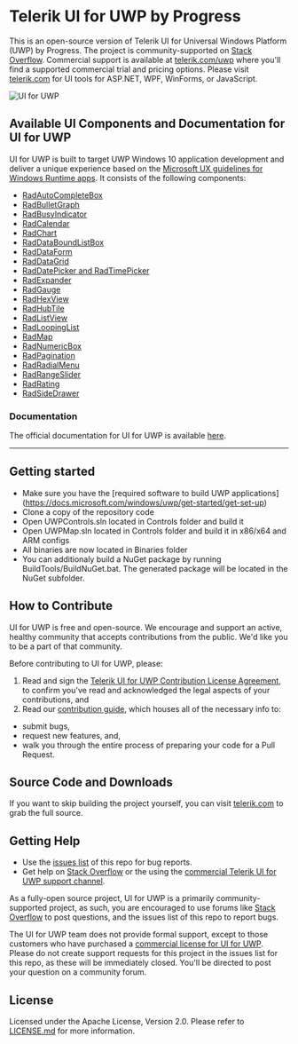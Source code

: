 # Telerik UI for UWP by Progress

This is an open-source version of Telerik UI for Universal Windows Platform (UWP) by Progress. The project is community-supported on [Stack Overflow](https://stackoverflow.com/). Commercial support is available at [telerik.com/uwp](http://www.telerik.com/uwp) where you'll find a supported commercial trial and pricing options. Please visit [telerik.com](http://www.telerik.com/) for UI tools for ASP.NET, WPF, WinForms, or JavaScript.

![UI for UWP](http://d585tldpucybw.cloudfront.net/sfimages/default-source/default-album/oss/uwp-ui.png?sfvrsn=2)

## Available UI Components and Documentation for UI for UWP

UI for UWP is built to target UWP Windows 10 application development and deliver a unique experience based on the [Microsoft UX guidelines for Windows Runtime apps](https://developer.microsoft.com/windows/apps/design). It consists of the following components:

* [RadAutoCompleteBox](http://docs.telerik.com/devtools/universal-windows-platform/controls/radautocompletebox/autocompletebox-overview)
* [RadBulletGraph](http://docs.telerik.com/devtools/universal-windows-platform/controls/radbulletgraph/bulletgraph-overview)
* [RadBusyIndicator](http://docs.telerik.com/devtools/universal-windows-platform/controls/radbusyindicator/busyindicator-overview)
* [RadCalendar](http://docs.telerik.com/devtools/universal-windows-platform/controls/radcalendar/overview)
* [RadChart](http://docs.telerik.com/devtools/universal-windows-platform/controls/radchart/overview)
* [RadDataBoundListBox](http://docs.telerik.com/devtools/universal-windows-platform/raddataboundlistbox/databoundlistbox-overview)
* [RadDataForm](http://docs.telerik.com/devtools/universal-windows-platform/raddataform/dataform-overview)
* [RadDataGrid](http://docs.telerik.com/devtools/universal-windows-platform/controls/raddatagrid/overview)
* [RadDatePicker and RadTimePicker](http://docs.telerik.com/devtools/universal-windows-platform/controls/raddatepicker-and-radtimepicker/raddatetimepickers-overview)
* [RadExpander](http://docs.telerik.com/devtools/universal-windows-platform/controls/radexpander/expander-overview)
* [RadGauge](http://docs.telerik.com/devtools/universal-windows-platform/controls/radgauge/overview)
* [RadHexView](http://docs.telerik.com/devtools/universal-windows-platform/controls/radhexview/hexview-overview)
* [RadHubTile](http://docs.telerik.com/windows-universal/controls/radhubtile/overview)
* [RadListView](http://docs.telerik.com/windows-universal/controls/radlistview/listview-overview)
* [RadLoopingList](http://docs.telerik.com/windows-universal/controls/radloopinglist/loopinglist-overview)
* [RadMap](http://docs.telerik.com/windows-universal/controls/radmap/overview)
* [RadNumericBox](http://docs.telerik.com/devtools/universal-windows-platform/controls/radnumericbox/overview)
* [RadPagination](http://docs.telerik.com/devtools/universal-windows-platform/controls/radpagination/overview)
* [RadRadialMenu](http://docs.telerik.com/devtools/universal-windows-platform/controls/radradialmenu/radialmenu-overview)
* [RadRangeSlider](http://docs.telerik.com/devtools/universal-windows-platform/controls/radrangeslider/overview)
* [RadRating](http://docs.telerik.com/devtools/universal-windows-platform/controls/radrating/rating-overview)
* [RadSideDrawer](http://docs.telerik.com/devtools/universal-windows-platform/controls/radsidedrawer/sidedrawer-getting-started)

### Documentation

The official documentation for UI for UWP is available [here](http://docs.telerik.com/devtools/universal-windows-platform/Introduction-uwp).

**********************************************************************************************************************************

## Getting started

* Make sure you have the [required software to build UWP applications] (https://docs.microsoft.com/windows/uwp/get-started/get-set-up)
* Clone a copy of the repository code
* Open UWPControls.sln located in Controls folder and build it
* Open UWPMap.sln located in Controls folder and build it in x86/x64 and ARM configs
* All binaries are now located in Binaries folder
* You can additionaly build a NuGet package by running BuildTools/BuildNuGet.bat. The generated package will be located in the NuGet subfolder.

## How to Contribute

UI for UWP is free and open-source. We encourage and support an active, healthy community that accepts contributions from the public. We'd like you to be a part of that community.

Before contributing to UI for UWP, please:

1. Read and sign the [Telerik UI for UWP Contribution License Agreement](https://docs.google.com/forms/d/e/1FAIpQLSfQAzVxnnfwRQmtJCVmB41_ig1gYow--Gr8qLvaDxJRNHPtUQ/viewform), to confirm you've read and acknowledged the legal aspects of your contributions, and
2. Read our [contribution guide](CONTRIBUTING.md), which houses all of the necessary info to:
  * submit bugs,
  * request new features, and,
  * walk you through the entire process of preparing your code for a Pull Request.
  
## Source Code and Downloads

If you want to skip building the project yourself, you can visit [telerik.com](http://www.telerik.com/) to grab the full source.

## Getting Help

* Use the [issues list](https://github.com/telerik/UI-For-UWP/issues) of this repo for bug reports.
* Get help on [Stack Overflow](https://stackoverflow.com/questions/tagged/telerik+uwp) or the using the [commercial Telerik UI for UWP support channel](http://www.telerik.com/account/support-tickets/my-support-tickets.aspx).

As a fully-open source project, UI for UWP is a primarily community-supported project, as such, you are encouraged to use forums like [Stack Overflow](https://stackoverflow.com/) to post questions, and the issues list of this repo to report bugs.

The UI for UWP team does not provide formal support, except to those customers who have purchased a [commercial license for UI for UWP](http://www.telerik.com/universal-windows-platform-ui). Please do not create support requests for this project in the issues list for this repo, as these will be immediately closed. You'll be directed to post your question on a community forum.

## License

Licensed under the Apache License, Version 2.0. Please refer to [LICENSE.md](LICENSE.md) for more information.
